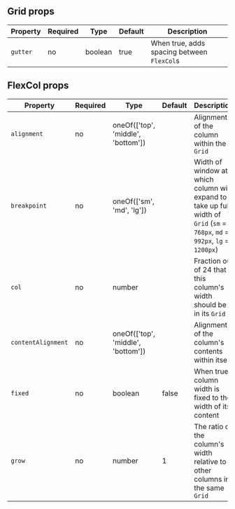 ## Grid props

Property | Required | Type    | Default | Description
---------|----------|---------|---------|------------
`gutter` | no       | boolean | true    | When true, adds spacing between `FlexCol`s

## FlexCol props

Property           | Required | Type                               | Default | Description
-------------------|----------|------------------------------------|---------|------------
`alignment`        | no       | oneOf(['top', 'middle', 'bottom']) |         | Alignment of the column within the `Grid`
`breakpoint`       | no       | oneOf(['sm', 'md', 'lg'])          |         | Width of window at which column will expand to take up full width of `Grid` (`sm` = `768px`, `md` = `992px`, `lg` = `1200px`)
`col`              | no       | number                             |         | Fraction out of 24 that this column's width should be in its `Grid`
`contentAlignment` | no       | oneOf(['top', 'middle', 'bottom']) |         | Alignment of the column's contents within itself
`fixed`            | no       | boolean                            | false   | When true, column width is fixed to the width of its content
`grow`             | no       | number                             | 1       | The ratio of the column's width relative to other columns in the same `Grid`
